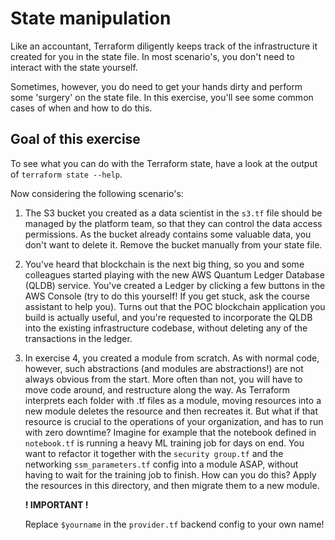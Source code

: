 # State manipulation

Like an accountant, Terraform diligently keeps track of the infrastructure it created for you in the state file.
In most scenario's, you don't need to interact with the state yourself.

Sometimes, however, you do need to get your hands dirty and perform some 'surgery' on the state file. In this exercise,
you'll see some common cases of when and how to do this.

## Goal of this exercise

To see what you can do with the Terraform state, have a look at the output of `terraform state --help`.

Now considering the following scenario's:

1. The S3 bucket you created as a data scientist in the `s3.tf` file should be managed by the platform team, so that they can control the
   data access permissions. As the bucket already contains some valuable data, you don't want to delete it. Remove the bucket manually
   from your state file.
2. You've heard that blockchain is the next big thing, so you and some colleagues started playing with the new AWS Quantum Ledger Database
   (QLDB) service. You've created a Ledger by clicking a few buttons in the AWS Console (try to do this yourself! If you get stuck, ask the course assistant to help you). Turns out that the POC blockchain application you build is actually
   useful, and you're requested to incorporate the QLDB into the existing infrastructure codebase, without deleting any of the transactions in the ledger.
3. In exercise 4, you created a module from scratch. As with normal code, however, such abstractions (and modules are abstractions!) are not always obvious
from the start. More often than not, you will have to move code around, and restructure along the way. As Terraform interprets each folder with .tf files as a module,
   moving resources into a new module deletes the resource and then recreates it. But what if that resource is crucial to the operations of your
   organization, and has to run with zero downtime? Imagine for example that the notebook defined in `notebook.tf` is running a heavy ML training job for days on end.
   You want to refactor it together with the `security group.tf` and the networking `ssm_parameters.tf` config into a module ASAP, without having to wait for the training job to finish.
   How can you do this? Apply the resources in this directory, and then migrate them to a new module.

   **! IMPORTANT !**

   Replace `$yourname` in the `provider.tf` backend config to your own name!
